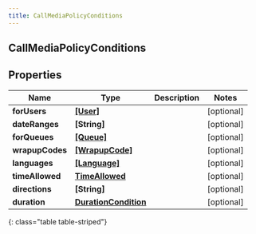 ```yaml
---
title: CallMediaPolicyConditions
---
```

## CallMediaPolicyConditions

## Properties

|Name | Type | Description | Notes|
|------------ | ------------- | ------------- | -------------|
| **forUsers** | [**[User]**](User.html) |  | [optional] |
| **dateRanges** | **[String]** |  | [optional] |
| **forQueues** | [**[Queue]**](Queue.html) |  | [optional] |
| **wrapupCodes** | [**[WrapupCode]**](WrapupCode.html) |  | [optional] |
| **languages** | [**[Language]**](Language.html) |  | [optional] |
| **timeAllowed** | [**TimeAllowed**](TimeAllowed.html) |  | [optional] |
| **directions** | **[String]** |  | [optional] |
| **duration** | [**DurationCondition**](DurationCondition.html) |  | [optional] |
{: class="table table-striped"}


